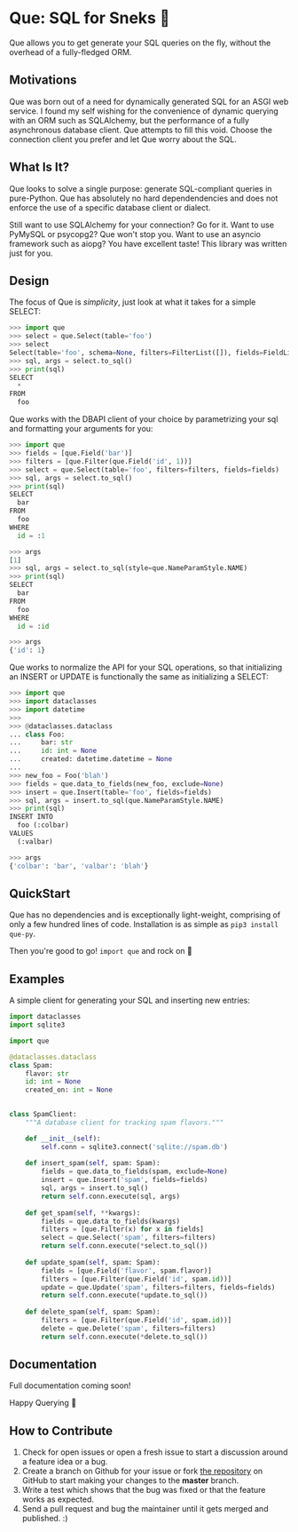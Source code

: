 Que: SQL for Sneks 🐍
==========================
Que allows you to get generate your SQL queries on the fly, without the overhead of a fully-fledged ORM.

Motivations
--------
Que was born out of a need for dynamically generated SQL for an ASGI web service. I found my self wishing
for the convenience of dynamic querying with an ORM such as SQLAlchemy, but the performance of a fully
asynchronous database client. Que attempts to fill this void. Choose the connection client you prefer and
let Que worry about the SQL.


What Is It?
---------
Que looks to solve a single purpose: generate SQL-compliant queries in pure-Python. Que has absolutely no
hard dependendencies and does not enforce the use of a specific database client or dialect.

Still want to use SQLAlchemy for your connection? Go for it. Want to use PyMySQL or psycopg2? Que won't
stop you. Want to use an asyncio framework such as aiopg? You have excellent taste! This library was 
written just for you.


Design
-----
The focus of Que is *simplicity*, just look at what it takes for a simple SELECT:

```python
>>> import que
>>> select = que.Select(table='foo')
>>> select
Select(table='foo', schema=None, filters=FilterList([]), fields=FieldList([]))
>>> sql, args = select.to_sql()
>>> print(sql)
SELECT
  *
FROM
  foo

```

Que works with the DBAPI client of your choice by parametrizing your sql and formatting your arguments
for you:

```python
>>> import que
>>> fields = [que.Field('bar')]
>>> filters = [que.Filter(que.Field('id', 1))]
>>> select = que.Select(table='foo', filters=filters, fields=fields)
>>> sql, args = select.to_sql()
>>> print(sql)
SELECT
  bar
FROM
  foo
WHERE
  id = :1

>>> args
[1]
>>> sql, args = select.to_sql(style=que.NameParamStyle.NAME)
>>> print(sql)
SELECT
  bar
FROM
  foo
WHERE
  id = :id

>>> args
{'id': 1}

```

Que works to normalize the API for your SQL operations, so that initializing an INSERT or UPDATE is 
functionally the same as initializing a SELECT:

```python
>>> import que
>>> import dataclasses
>>> import datetime
>>>
>>> @dataclasses.dataclass
... class Foo:
...     bar: str
...     id: int = None
...     created: datetime.datetime = None
... 
>>> new_foo = Foo('blah')
>>> fields = que.data_to_fields(new_foo, exclude=None)
>>> insert = que.Insert(table='foo', fields=fields)
>>> sql, args = insert.to_sql(que.NameParamStyle.NAME)
>>> print(sql)
INSERT INTO
  foo (:colbar)
VALUES
  (:valbar)

>>> args
{'colbar': 'bar', 'valbar': 'blah'}

```
 
QuickStart
--------
Que has no dependencies and is exceptionally light-weight, comprising of only a few hundred lines of code. 
Installation is as simple as `pip3 install que-py`.

Then you're good to go! `import que` and rock on 🤘


Examples
-------
A simple client for generating your SQL and inserting new entries:
```python
import dataclasses
import sqlite3

import que

@dataclasses.dataclass
class Spam:
    flavor: str
    id: int = None
    created_on: int = None
    

class SpamClient:
    """A database client for tracking spam flavors."""

    def __init__(self):
        self.conn = sqlite3.connect('sqlite://spam.db')
    
    def insert_spam(self, spam: Spam):
        fields = que.data_to_fields(spam, exclude=None)
        insert = que.Insert('spam', fields=fields)
        sql, args = insert.to_sql()
        return self.conn.execute(sql, args)
    
    def get_spam(self, **kwargs):
        fields = que.data_to_fields(kwargs)
        filters = [que.Filter(x) for x in fields]
        select = que.Select('spam', filters=filters)
        return self.conn.execute(*select.to_sql())
    
    def update_spam(self, spam: Spam):
        fields = [que.Field('flavor', spam.flavor)]
        filters = [que.Filter(que.Field('id', spam.id))]
        update = que.Update('spam', filters=filters, fields=fields)
        return self.conn.execute(*update.to_sql())
    
    def delete_spam(self, spam: Spam):
        filters = [que.Filter(que.Field('id', spam.id))]
        delete = que.Delete('spam', filters=filters)
        return self.conn.execute(*delete.to_sql())
```

Documentation
----------
Full documentation coming soon!

Happy Querying 🐍


How to Contribute
-----------------
1.  Check for open issues or open a fresh issue to start a discussion
    around a feature idea or a bug. 
2.  Create a branch on Github for your issue or fork [the repository](https://github.com/seandstewart/que) 
    on GitHub to start making your changes to the **master** branch.
3.  Write a test which shows that the bug was fixed or that the feature
    works as expected.
4.  Send a pull request and bug the maintainer until it gets merged and
    published. :)

